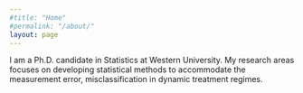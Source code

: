 ```yaml
---
#title: "Home"
#permalink: "/about/"
layout: page
---
```


I am a Ph.D. candidate in Statistics at Western University. My research areas focuses on developing statistical methods to accommodate the measurement error, misclassification in dynamic treatment regimes.


